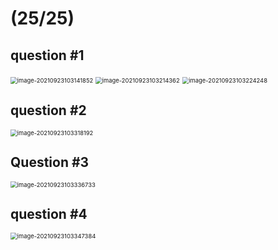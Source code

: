 # (25/25)

## question #1

<img src="D:\dev\AllNote\.mdnote\assets\image-20210923103141852.png" alt="image-20210923103141852" style="zoom:67%;" />

<img src="D:\dev\AllNote\.mdnote\assets\image-20210923103214362.png" alt="image-20210923103214362" style="zoom:67%;" />

<img src="D:\dev\AllNote\.mdnote\assets\image-20210923103224248.png" alt="image-20210923103224248" style="zoom:67%;" />

## question #2

<img src="D:\dev\AllNote\.mdnote\assets\image-20210923103318192.png" alt="image-20210923103318192" style="zoom:67%;" />

## Question #3

<img src="D:\dev\AllNote\.mdnote\assets\image-20210923103336733.png" alt="image-20210923103336733" style="zoom:67%;" />

## question #4

<img src="D:\dev\AllNote\.mdnote\assets\image-20210923103347384.png" alt="image-20210923103347384" style="zoom:67%;" />
